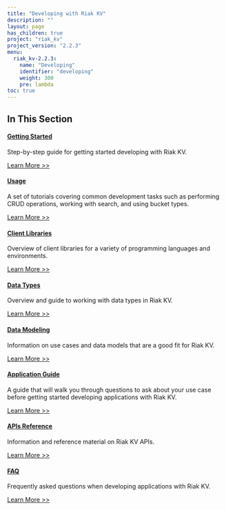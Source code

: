 ```yaml
---
title: "Developing with Riak KV"
description: ""
layout: page
has_children: true
project: "riak_kv"
project_version: "2.2.3"
menu:
  riak_kv-2.2.3:
    name: "Developing"
    identifier: "developing"
    weight: 300
    pre: lambda
toc: true
---
```


[getting started]: getting-started
[usage index]: usage
[client libraries]: client-libraries
[dev data types]: data-types
[dev data modeling]: data-modeling
[apps index]: app-guide
[dev api index]: api
[dev faq]: faq

## In This Section

#### [Getting Started][getting started]

Step-by-step guide for getting started developing with Riak KV.

[Learn More >>][getting started]

#### [Usage][usage index]

A set of tutorials covering common development tasks such as performing CRUD operations, working with search, and using bucket types.

[Learn More >>][usage index]

#### [Client Libraries][client libraries]

Overview of client libraries for a variety of programming languages and environments.

[Learn More >>][client libraries]

#### [Data Types][dev data types]

Overview and guide to working with data types in Riak KV.

[Learn More >>][dev data types]

#### [Data Modeling][dev data modeling]

Information on use cases and data models that are a good fit for Riak KV. 

[Learn More >>][dev data modeling]

#### [Application Guide][apps index]

A guide that will walk you through questions to ask about your use case before getting started developing applications with Riak KV.

[Learn More >>][apps index]

#### [APIs Reference][dev api index]

Information and reference material on Riak KV APIs.

[Learn More >>][dev api index]

#### [FAQ][dev faq]

Frequently asked questions when developing applications with Riak KV.

[Learn More >>][dev faq]

